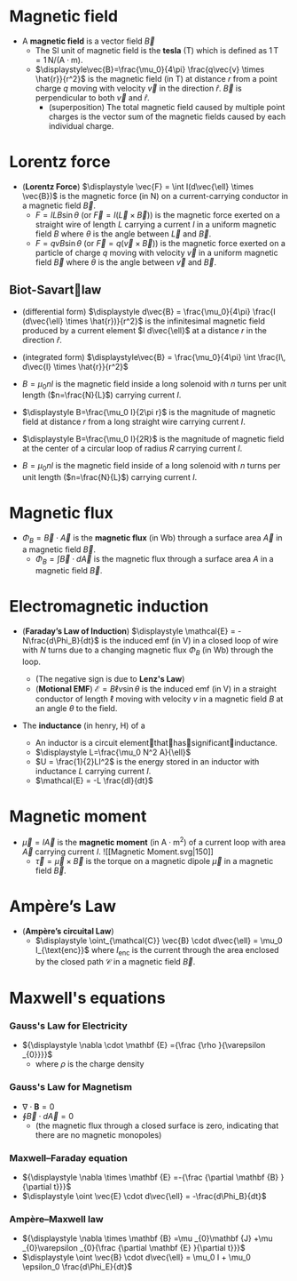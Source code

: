 
# Magnetic field 

- A **magnetic field** is a vector field $\vec{B}$
	- The SI unit of magnetic field is the **tesla** (T) which is defined as $1 \, \text{T} = 1 \, \text{N}/(\text{A} \cdot \text{m})$.
	- $\displaystyle\vec{B}=\frac{\mu_0}{4\pi} \frac{q\vec{v} \times \hat{r}}{r^2}$ is the magnetic field (in $\mathsf{T}$) at distance $r$ from a point charge $q$ moving with velocity $\vec{v}$ in the direction $\hat{r}$. $\vec{B}$ is perpendicular to both $\vec{v}$ and $\hat{r}$.
		- (superposition) The total magnetic field caused by multiple point charges is the vector sum of the magnetic fields caused by each individual charge.


# Lorentz force 

- (**Lorentz Force**) $\displaystyle \vec{F} = \int I(d\vec{\ell} \times \vec{B})$ is the magnetic force (in $\mathsf{N}$) on a current-carrying conductor in a magnetic field $\vec{B}$.
	- $F=IL B\sin\theta$ (or $\vec{F}=I(\vec{L}\times\vec{B})$) is the magnetic force exerted on a straight wire of length $L$ carrying a current $I$ in a uniform magnetic field $B$ where $\theta$ is the angle between $\vec{L}$ and $\vec{B}$.
	- $F=qvB\sin\theta$ (or $\vec{F}=q(\vec{v}\times\vec{B})$) is the magnetic force exerted on a particle of charge $q$ moving with velocity $\vec{v}$ in a uniform magnetic field $\vec{B}$ where $\theta$ is the angle between $\vec{v}$ and $\vec{B}$. 


## Biot-Savartlaw

- (differential form) $\displaystyle d\vec{B} = \frac{\mu_0}{4\pi} \frac{I (d\vec{\ell} \times \hat{r})}{r^2}$ is the infinitesimal magnetic field produced by a current element $I d\vec{\ell}$ at a distance $r$ in the direction $\hat{r}$.
- (integrated form) $\displaystyle\vec{B} = \frac{\mu_0}{4\pi} \int \frac{I\, d\vec{l} \times \hat{r}}{r^2}$


- $B=\mu_0 n I$ is the magnetic field inside a long solenoid with $n$ turns per unit length ($n=\frac{N}{L}$) carrying current $I$.
- $\displaystyle B=\frac{\mu_0 I}{2\pi r}$ is the magnitude of magnetic field at distance $r$ from a long straight wire carrying current $I$. 
- $\displaystyle B=\frac{\mu_0 I}{2R}$ is the magnitude of magnetic field at the center of a circular loop of radius $R$ carrying current $I$.
- $B=\mu_0 n I$ is the magnetic field inside of a long solenoid with $n$ turns per unit length ($n=\frac{N}{L}$) carrying current $I$.


# Magnetic flux

- $\displaystyle \Phi_B = \vec{B} \cdot \vec{A}$ is the **magnetic flux** (in $\mathsf{Wb}$) through a surface area $\vec{A}$ in a magnetic field $\vec{B}$.
	- $\displaystyle\Phi_B = \int \vec{B} \cdot d\vec{A}$ is the magnetic flux through a surface area $A$ in a magnetic field $\vec{B}$.

# Electromagnetic induction

- (**Faraday’s Law of Induction**) $\displaystyle \mathcal{E} = -N\frac{d\Phi_B}{dt}$ is the induced emf (in $\mathsf{V}$) in a closed loop of wire with $N$ turns due to a changing magnetic flux $\Phi_B$ (in $\mathsf{Wb}$) through the loop.
	- (The negative sign is due to **Lenz's Law**)
	- (**Motional EMF**) $\mathcal{E} = B \ell v \sin\theta$ is the induced emf (in $\mathsf{V}$) in a straight conductor of length $\ell$ moving with velocity $v$ in a magnetic field $B$ at an angle $\theta$ to the field.


- The **inductance** (in henry, $\mathsf{H}$) of a  
	- An inductor is a circuit elementthathassignificantinductance.
	- $\displaystyle L=\frac{\mu_0 N^2 A}{\ell}$
	- $U = \frac{1}{2}LI^2$ is the energy stored in an inductor with inductance $L$ carrying current $I$.
	- $\mathcal{E} = -L \frac{dI}{dt}$


# Magnetic moment

- $\vec{\mu} = I \vec{A}$ is the **magnetic moment** (in $\mathsf{A \cdot m^2}$) of a current loop with area $\vec{A}$ carrying current $I$. ![[Magnetic Moment.svg|150]]
	- $\vec{\tau}=\vec{\mu} \times \vec{B}$ is the torque on a magnetic dipole $\vec{\mu}$ in a magnetic field $\vec{B}$.


# Ampère’s Law

- (**Ampère’s circuital Law**)
	- $\displaystyle \oint_{\mathcal{C}} \vec{B} \cdot d\vec{\ell} = \mu_0 I_{\text{enc}}$ where $I_{\text{enc}}$ is the current through the area enclosed by the closed path $\mathcal{C}$ in a magnetic field $\vec{B}$.

# Maxwell's equations

### Gauss's Law for Electricity

- ${\displaystyle \nabla \cdot \mathbf {E} ={\frac {\rho }{\varepsilon _{0}}}}$
	- where $\rho$ is the charge density

### Gauss's Law for Magnetism 

- ${\displaystyle \nabla \cdot \mathbf {B} =0}$
- $\displaystyle \oint \vec{B} \cdot d\vec{A} = 0$ 
	- (the magnetic flux through a closed surface is zero, indicating that there are no magnetic monopoles)
### Maxwell–Faraday equation

- ${\displaystyle \nabla \times \mathbf {E} =-{\frac {\partial \mathbf {B} }{\partial t}}}$
- $\displaystyle \oint \vec{E} \cdot d\vec{\ell} = -\frac{d\Phi_B}{dt}$ 

### Ampère–Maxwell law

- ${\displaystyle \nabla \times \mathbf {B} =\mu _{0}\mathbf {J} +\mu _{0}\varepsilon _{0}{\frac {\partial \mathbf {E} }{\partial t}}}$
- $\displaystyle \oint \vec{B} \cdot d\vec{\ell} = \mu_0 I + \mu_0 \epsilon_0 \frac{d\Phi_E}{dt}$ 